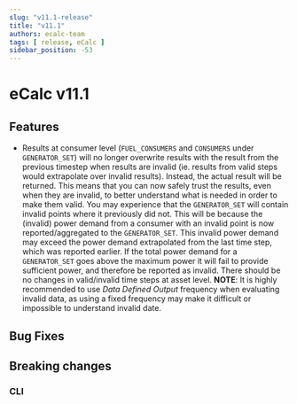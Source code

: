 ```yaml
---
slug: "v11.1-release"
title: "v11.1"
authors: ecalc-team
tags: [ release, eCalc ]
sidebar_position: -53
---
```


# eCalc v11.1

## Features

- Results at consumer level (`FUEL_CONSUMERS` and `CONSUMERS` under `GENERATOR_SET`) will no longer overwrite results with the
  result from the previous timestep when results are invalid (ie. results from valid steps would extrapolate over invalid results).
  Instead, the actual result will be returned. This means that you can now safely trust the results, even when they are invalid, to
  better understand what is needed in order to make them valid. You may experience that the `GENERATOR_SET` will contain invalid points where it previously did not. This will be because the (invalid) power demand from a consumer with an invalid point is now reported/aggregated to the `GENERATOR_SET`. This invalid power demand may exceed the power demand extrapolated from the last time step, which was reported earlier. If the total power demand for a `GENERATOR_SET` goes above the maximum power it will fail to provide sufficient power, and therefore be reported as invalid. There should be no changes in valid/invalid time steps at asset level. **NOTE**: It is highly recommended to use *Data Defined Output* frequency when evaluating invalid data, as using a fixed frequency may make it difficult or impossible to understand invalid date.

## Bug Fixes

## Breaking changes

### CLI

